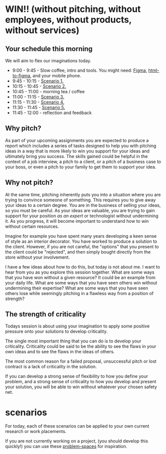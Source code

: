 # WIN!! (without pitching, without employees, without products, without services)

## Your schedule this morning
We will aim to flex our imaginations today.

- 9:00 - 9:45 -  Slow coffee, intro and tools. You might need: [Figma](https://www.figma.com/), [html-to-figma](https://www.figma.com/community/plugin/1159123024924461424/html.to.design), and your mobile phone.
- 9:45 - 10:15 - [Scenario 1.](scenarios.md)
- 10:15 - 10:45 - [Scenario 2.](scenarios.md)
- 10:45 - 11:00 - morning tea / coffee
- 11:00 - 11:15 - [Scenario 3.](scenarios.md)
- 11:15 - 11:30 - [Scenario 4.](scenarios.md)
- 11:30 - 11:45 - [Scenario 5.](scenarios.md) 
- 11:45 - 12:00 - reflection and feedback

## Why pitch?
As part of your upcoming assignments you are expected to produce a report which includes a series of tasks designed to help you with pitching ideas in a way that is more likely to win you support for your ideas and ultimately bring you success. The skills gained could be helpful in the context of a job interview, a pitch to a client, or a pitch of a business case to your boss, or even a pitch to your family to get them to support your idea.

## Why not pitch?

At the same time, pitching inherently puts you into a situation where you are trying to convince someone of something. This requires you to give away your ideas to a certain degree. You are in the business of selling your ideas, so you must be careful. As your ideas are valuable, you are trying to gain support for your position _as an expert_ or technologist without undermining it. As you progress, it will become important to understand how to win without certain resources.

Imagine for example you have spent many years developing a keen sense of style as an interior decorator. You have worked to produce a solution to the client. However, if you are not careful, the "options" that you present to the client could be "rejected", and then simply bought directly from the store without your involvement.

I have a few ideas about how to do this, but today is not about me. I want to hear from you as you explore this session together. What are some ways that you have won without a given resource? It could be an example from your daily life. What are some ways that you have seen others win without undermining their expertise? What are some ways that you have seen others lose while seemingly pitching in a flawless way from a position of strength?

## The strength of criticality

Todays session is about using your imagination to apply some positive pressure onto your solutions to develop criticality.

The single most important thing that you can do is to develop your criticality. Criticality could be said to be the ability to see the flaws in your own ideas and to see the flaws in the ideas of others. 

The most common reason for a failed proposal, unsuccessful pitch or lost contract is a lack of criticality in the solution.

If you can develop a strong sense of flexibility to how you define your problem, and a strong sense of criticality to how you develop and present your solution, you will be able to win without whatever your chosen safety net.


# scenarios

For today, each of these scenarios can be applied to your own current research or work placements. 

If you are not currently working on a project, (you should develop this quickly!) you can use these [problem-spaces](problemspaces.md) for inspiration.




